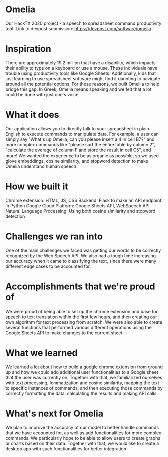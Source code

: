 # Omelia
Our HackTX 2020 project - a speech to spreadsheet command productivity tool. Link to devpost submission: https://devpost.com/software/omelia

# Inspiration
There are approximately 19.2 million that have a disability, which impacts their ability to type on a keyboard or use a mouse. These individuals have trouble using productivity tools like Google Sheets. Additionally, kids that just learning to use spreadsheet software might find it daunting to navigate around all the potential options. For these reasons, we built Omeilia to help bridge this gap. In Greek, Omelia means speaking and we felt that a lot could be done with just one's voice.

# What it does
Our application allows you to directly talk to your spreadsheet in plain English to execute commands to manipulate data. For example, a user can simply say "What's up Omelia, can you please insert a 4 in cell B7?" and more complex commands like "please sort the entire table by column 2", "calculate the average of column F and store the result in cell C5", and more! We wanted the experience to be as organic as possible, so we used glove embeddings, cosine similarity, and stopword detection to make Omelia understand human speech.

# How we built it
Chrome extension: HTML, JS, CSS Backend: Flask to make an API endpoint in Python Google Cloud Platform: Google Sheets API, WebSpeech API Natural Language Processing: Using both cosine similarity and stopword detection

# Challenges we ran into
One of the main challenges we faced was getting our words to be correctly recognized by the Web Speech API. We also had a tough time increasing our accuracy when it came to classifying the text, since there were many different edge cases to be accounted for.

# Accomplishments that we're proud of
We were proud of being able to set up the chrome extension and base for speech to text translation within the first few hours, and then creating our own algorithm for text processing from scratch. We were also able to create several functions that performed various different operations using the Google Sheets API to make changes to the current sheet.

# What we learned
We learned a lot about how to build a google chrome extension from ground up and how we could add additional user functionalities to a Google sheet that the user was currently on. Together with that, we familiarized ourselves with text processing, lemmatization and cosine similarity, mapping the text to specific instances of commands, and then executing those commands by correctly formatting the data, calculating the results and making API calls.

# What's next for Omelia
We plan to improve the accuracy of our model to better handle commands that we have accounted for, as well as add functionalities for more complex commands. We particularly hope to be able to allow users to create graphs or charts based on their data. Together with that, we would like to create a desktop app with such functionalities for better integration.
